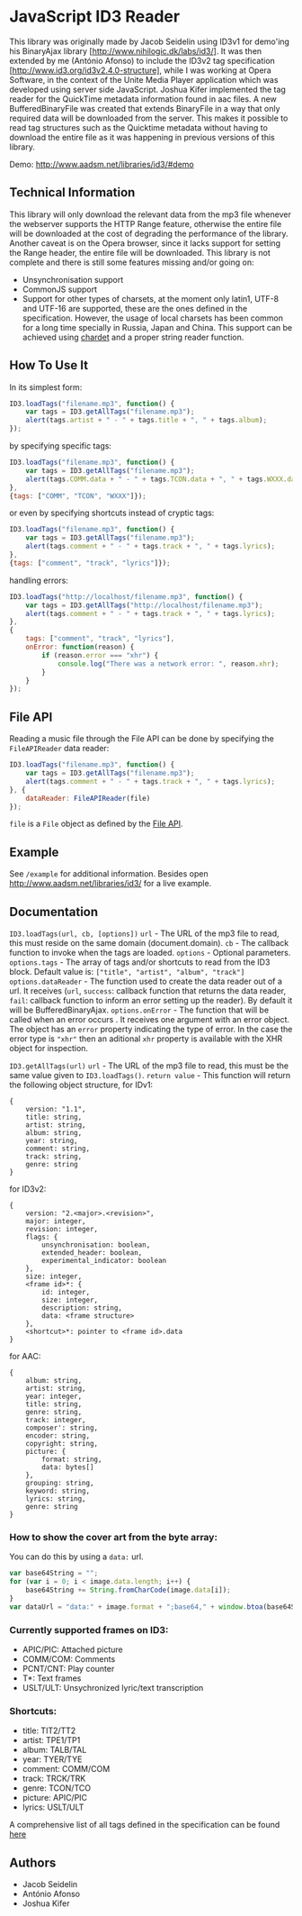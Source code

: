 JavaScript ID3 Reader
=====================

This library was originally made by Jacob Seidelin using ID3v1 for demo'ing his BinaryAjax library [http://www.nihilogic.dk/labs/id3/].
It was then extended by me (António Afonso) to include the ID3v2 tag specification [http://www.id3.org/id3v2.4.0-structure], while I was working at Opera Software, in the context of the Unite Media Player application which was developed using server side JavaScript.
Joshua Kifer implemented the tag reader for the QuickTime metadata information found in aac files.
A new BufferedBinaryFile was created that extends BinaryFile in a way that only required data will be downloaded from the server. This makes it possible to read tag structures such as the Quicktime metadata without having to download the entire file as it was happening in previous versions of this library.

Demo: http://www.aadsm.net/libraries/id3/#demo

Technical Information
---------------------

This library will only download the relevant data from the mp3 file whenever the webserver supports the HTTP Range feature, otherwise the entire file will be downloaded at the cost of degrading the performance of the library.
Another caveat is on the Opera browser, since it lacks support for setting the Range header, the entire file will be downloaded.
This library is not complete and there is still some features missing and/or going on:

* Unsynchronisation support
* CommonJS support
* Support for other types of charsets, at the moment only latin1, UTF-8 and UTF-16 are supported, these are the ones defined in the specification. However, the usage of local charsets has been common for a long time specially in Russia, Japan and China. This support can be achieved using [chardet](http://github.com/aadsm/jschardet) and a proper string reader function.

How To Use It
-------------

In its simplest form:
```javascript
ID3.loadTags("filename.mp3", function() {
    var tags = ID3.getAllTags("filename.mp3");
    alert(tags.artist + " - " + tags.title + ", " + tags.album);
});
```

by specifying specific tags:
```javascript
ID3.loadTags("filename.mp3", function() {
    var tags = ID3.getAllTags("filename.mp3");
    alert(tags.COMM.data + " - " + tags.TCON.data + ", " + tags.WXXX.data);
},
{tags: ["COMM", "TCON", "WXXX"]});
```

or even by specifying shortcuts instead of cryptic tags:
```javascript
ID3.loadTags("filename.mp3", function() {
    var tags = ID3.getAllTags("filename.mp3");
    alert(tags.comment + " - " + tags.track + ", " + tags.lyrics);
},
{tags: ["comment", "track", "lyrics"]});
```

handling errors:
```javascript
ID3.loadTags("http://localhost/filename.mp3", function() {
    var tags = ID3.getAllTags("http://localhost/filename.mp3");
    alert(tags.comment + " - " + tags.track + ", " + tags.lyrics);
},
{
    tags: ["comment", "track", "lyrics"],
    onError: function(reason) {
        if (reason.error === "xhr") {
            console.log("There was a network error: ", reason.xhr);
        }
    }
});
```

File API
--------
Reading a music file through the File API can be done by specifying the `FileAPIReader` data reader:

```javascript
ID3.loadTags("filename.mp3", function() {
    var tags = ID3.getAllTags("filename.mp3");
    alert(tags.comment + " - " + tags.track + ", " + tags.lyrics);
}, {
    dataReader: FileAPIReader(file)
});
```
`file` is a `File` object as defined by the [File API](http://www.w3.org/TR/FileAPI/).

Example
-------
See `/example` for additional information.
Besides open http://www.aadsm.net/libraries/id3/ for a live example.

Documentation
-------------

`ID3.loadTags(url, cb, [options])`
    `url` - The URL of the mp3 file to read, this must reside on the same domain (document.domain).
    `cb` - The callback function to invoke when the tags are loaded.
    `options` - Optional parameters.
    `options.tags` - The array of tags and/or shortcuts to read from the ID3 block. Default value is: `["title", "artist", "album", "track"]`
    `options.dataReader` - The function used to create the data reader out of a url. It receives (`url`, `success`: callback function that returns the data reader, `fail`: callback function to inform an error setting up the reader). By default it will be BufferedBinaryAjax.
    `options.onError` - The function that will be called when an error occurs
    . It receives one argument with an error object. The object has an `error`
     property indicating the type of error. In the case the error type is
     `"xhr"` then an aditional `xhr` property is available with the XHR
     object for inspection.

`ID3.getAllTags(url)`
    `url` - The URL of the mp3 file to read, this must be the same value given to `ID3.loadTags()`.
    `return value` - This function will return the following object structure, for IDv1:

    {
        version: "1.1",
        title: string,
        artist: string,
        album: string,
        year: string,
        comment: string,
        track: string,
        genre: string
    }
for ID3v2:

    {
        version: "2.<major>.<revision>",
        major: integer,
        revision: integer,
        flags: {
            unsynchronisation: boolean,
            extended_header: boolean,
            experimental_indicator: boolean
        },
        size: integer,
        <frame id>*: {
            id: integer,
            size: integer,
            description: string,
            data: <frame structure>
        },
        <shortcut>*: pointer to <frame id>.data
    }

for AAC:

    {
        album: string,
        artist: string,
        year: integer,
        title: string,
        genre: string,
        track: integer,
        composer': string,
        encoder: string,
        copyright: string,
        picture: {
            format: string,
            data: bytes[]
        },
        grouping: string,
        keyword: string,
        lyrics: string,
        genre: string
    }

### How to show the cover art from the byte array:

You can do this by using a `data:` url.

```javascript
var base64String = "";
for (var i = 0; i < image.data.length; i++) {
    base64String += String.fromCharCode(image.data[i]);
}
var dataUrl = "data:" + image.format + ";base64," + window.btoa(base64String);
```

### Currently supported frames on ID3:

* APIC/PIC: Attached picture
* COMM/COM: Comments
* PCNT/CNT: Play counter
* T*: Text frames
* USLT/ULT: Unsychronized lyric/text transcription

### Shortcuts:

* title: TIT2/TT2
* artist: TPE1/TP1
* album: TALB/TAL
* year: TYER/TYE
* comment: COMM/COM
* track: TRCK/TRK
* genre: TCON/TCO
* picture: APIC/PIC
* lyrics: USLT/ULT

A comprehensive list of all tags defined in the specification can be found [here](http://www.id3.org/id3v2.3.0#head-e4b3c63f836c3eb26a39be082065c21fba4e0acc)

Authors
-------
* Jacob Seidelin
* António Afonso
* Joshua Kifer